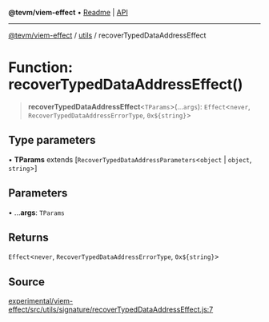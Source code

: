 **@tevm/viem-effect** • [Readme](../../README.md) \| [API](../../modules.md)

***

[@tevm/viem-effect](../../README.md) / [utils](../README.md) / recoverTypedDataAddressEffect

# Function: recoverTypedDataAddressEffect()

> **recoverTypedDataAddressEffect**\<`TParams`\>(...`args`): `Effect`\<`never`, `RecoverTypedDataAddressErrorType`, ```0x${string}```\>

## Type parameters

• **TParams** extends [`RecoverTypedDataAddressParameters`\<`object` \| `object`, `string`\>]

## Parameters

• ...**args**: `TParams`

## Returns

`Effect`\<`never`, `RecoverTypedDataAddressErrorType`, ```0x${string}```\>

## Source

[experimental/viem-effect/src/utils/signature/recoverTypedDataAddressEffect.js:7](https://github.com/evmts/tevm-monorepo/blob/main/experimental/viem-effect/src/utils/signature/recoverTypedDataAddressEffect.js#L7)
